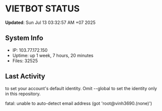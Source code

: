 # VIETBOT STATUS
**Updated**: Sun Jul 13 03:32:57 AM +07 2025

## System Info
- IP: 103.77.172.150
- Uptime: up 1 week, 7 hours, 20 minutes
- Files: 32525

## Last Activity

to set your account's default identity.
Omit --global to set the identity only in this repository.

fatal: unable to auto-detect email address (got 'root@vinh3690.(none)')
